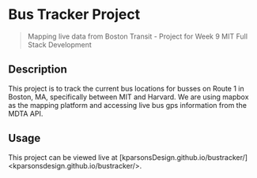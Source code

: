 # Bus Tracker Project
> Mapping live data from Boston Transit - Project for Week 9 MIT Full Stack Development

## Description
This project is to track the current bus locations for busses on Route 1 in Boston, MA, specifically between MIT and Harvard. We are using mapbox as the mapping platform and accessing live bus gps information from the MDTA API.

## Usage
This project can be viewed live at [kparsonsDesign.github.io/bustracker/]<kparsonsdesign.github.io/bustracker/>.
